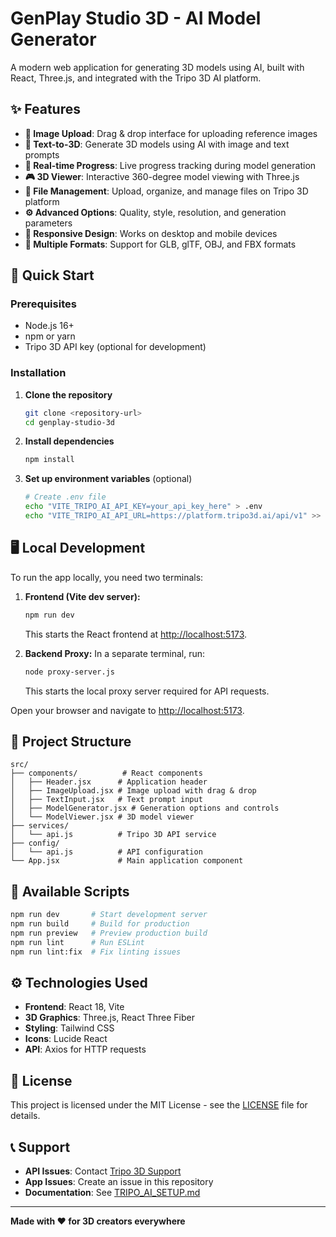 # GenPlay Studio 3D - AI Model Generator

A modern web application for generating 3D models using AI, built with React, Three.js, and integrated with the Tripo 3D AI platform.

## ✨ Features

- **🎨 Image Upload**: Drag & drop interface for uploading reference images
- **📝 Text-to-3D**: Generate 3D models using AI with image and text prompts
- **🔄 Real-time Progress**: Live progress tracking during model generation
- **🎮 3D Viewer**: Interactive 360-degree model viewing with Three.js
- **📁 File Management**: Upload, organize, and manage files on Tripo 3D platform
- **⚙️ Advanced Options**: Quality, style, resolution, and generation parameters
- **📱 Responsive Design**: Works on desktop and mobile devices
- **🎯 Multiple Formats**: Support for GLB, glTF, OBJ, and FBX formats

## 🚀 Quick Start

### Prerequisites

- Node.js 16+
- npm or yarn
- Tripo 3D API key (optional for development)

### Installation

1. **Clone the repository**
   ```bash
   git clone <repository-url>
   cd genplay-studio-3d
   ```
2. **Install dependencies**
   ```bash
   npm install
   ```
3. **Set up environment variables** (optional)
   ```bash
   # Create .env file
   echo "VITE_TRIPO_AI_API_KEY=your_api_key_here" > .env
   echo "VITE_TRIPO_AI_API_URL=https://platform.tripo3d.ai/api/v1" >> .env
   ```

## 🖥️ Local Development

To run the app locally, you need two terminals:

1. **Frontend (Vite dev server):**
   ```bash
   npm run dev
   ```
   This starts the React frontend at [http://localhost:5173](http://localhost:5173).

2. **Backend Proxy:**
   In a separate terminal, run:
   ```bash
   node proxy-server.js
   ```
   This starts the local proxy server required for API requests.

Open your browser and navigate to [http://localhost:5173](http://localhost:5173).

## 📁 Project Structure

```
src/
├── components/          # React components
│   ├── Header.jsx      # Application header
│   ├── ImageUpload.jsx # Image upload with drag & drop
│   ├── TextInput.jsx   # Text prompt input
│   ├── ModelGenerator.jsx # Generation options and controls
│   └── ModelViewer.jsx # 3D model viewer
├── services/
│   └── api.js          # Tripo 3D API service
├── config/
│   └── api.js          # API configuration
└── App.jsx             # Main application component
```

## 📜 Available Scripts

```bash
npm run dev       # Start development server
npm run build     # Build for production
npm run preview   # Preview production build
npm run lint      # Run ESLint
npm run lint:fix  # Fix linting issues
```

## ⚙️ Technologies Used

- **Frontend**: React 18, Vite
- **3D Graphics**: Three.js, React Three Fiber
- **Styling**: Tailwind CSS
- **Icons**: Lucide React
- **API**: Axios for HTTP requests

## 📄 License

This project is licensed under the MIT License - see the [LICENSE](LICENSE) file for details.

## 📞 Support

- **API Issues**: Contact [Tripo 3D Support](https://platform.tripo3d.ai/support)
- **App Issues**: Create an issue in this repository
- **Documentation**: See [TRIPO_AI_SETUP.md](./TRIPO_AI_SETUP.md)

---

**Made with ❤️ for 3D creators everywhere** 
